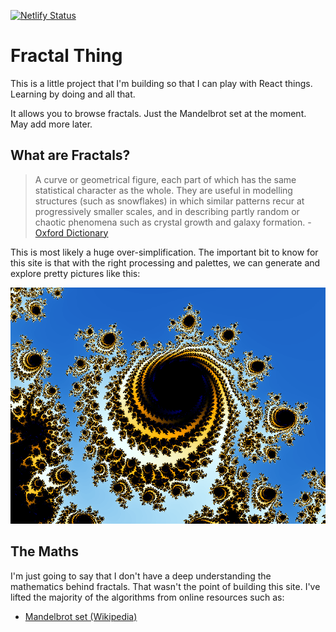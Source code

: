 [![Netlify Status](https://api.netlify.com/api/v1/badges/be80390e-51e4-42f4-8beb-ac4b71baec8f/deploy-status)](https://app.netlify.com/sites/fractalthing/deploys)

# Fractal Thing

This is a little project that I'm building so that I can play with React things. Learning by doing and all that.

It allows you to browse fractals. Just the Mandelbrot set at the moment. May add more later.

## What are Fractals?

> A curve or geometrical figure, each part of which has the same statistical character as the whole. They are useful in modelling structures (such as snowflakes) in which similar patterns recur at progressively smaller scales, and in describing partly random or chaotic phenomena such as crystal growth and galaxy formation.
> \- [Oxford Dictionary](https://www.lexico.com/en/definition/fractal)

This is most likely a huge over-simplification. The important bit to know for this site is that with the right processing and palettes, we can generate and explore pretty pictures like this:

![fractal](https://raw.githubusercontent.com/NigelWhatling/FractalThing/master/docs/images/fractal.png)

## The Maths

I'm just going to say that I don't have a deep understanding the mathematics behind fractals. That wasn't the point of building this site. I've lifted the majority of the algorithms from online resources such as:

* [Mandelbrot set (Wikipedia)](https://en.wikipedia.org/wiki/Mandelbrot_set)
